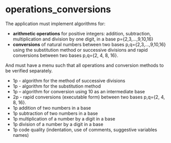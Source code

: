 # operations_conversions

The application must implement algorithms for: 
* **arithmetic operations** for positive integers: addition, subtraction, multiplication and division by one digit, in a base p={2,3,...,9,10,16}
*	**conversions** of natural numbers between two bases p,q={2,3,...,9,10,16} using the substitution method or successive divisions and rapid conversions between two bases p,q={2, 4, 8, 16}. 

And  must have a menu such that all operations and conversion methods to be verified separately.

* 1p - algorithm for the method of successive divisions 
* 1p - algorithm for the substitution method 
* 1p – algorithm for conversion using 10 as an intermediate base
* 2p - rapid conversions (executable form) between two bases p,q={2, 4, 8, 16}.
* 1p addition of two numbers in a base
* 1p subtraction of two numbers in a base
* 1p multiplication of a number by a digit in a base
* 1p division of a number by a digit in a base
* 1p code quality (indentation, use of comments, suggestive variables names)

